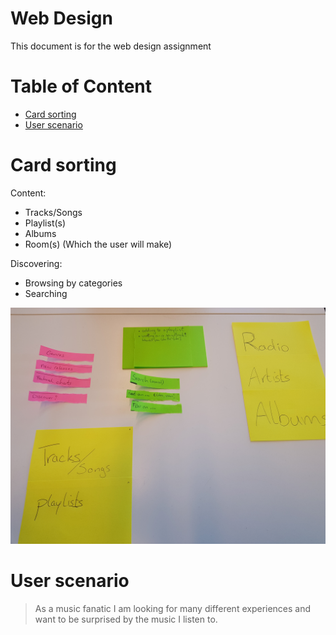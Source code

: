 # Web Design
This document is for the web design assignment



# Table of Content
- [Card sorting](#card-sorting)
- [User scenario](#user-scenario)


# Card sorting

Content:
- Tracks/Songs
- Playlist(s)
- Albums
- Room(s) (Which the user will make)

Discovering: 
- Browsing by categories
- Searching

![](doc/images/sorting.jpg)


# User scenario

<!-- > Marie is Deaf and  -->

<!-- To be able to enjoy music and convey my opinion about it to others even if I am deaf. -->

> As a music fanatic I am looking for many different experiences and want to be surprised by the music I listen to.